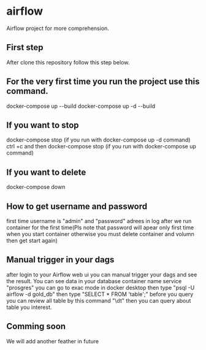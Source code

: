 # airflow
Airflow project for more comprehension.

## First step
After clone this repository follow this step below.

## For the very first time you run the project use this command.
docker-compose up --build
docker-compose up -d --build

## If you want to stop 
docker-compose stop (if you run with docker-compose up -d command)
ctrl +c and then docker-compose stop (if you run with docker-compose up command)

## If you want to delete 
docker-compose down

## How to get username and password 
first time username is "admin" and "password" adrees in log after we run container for the first time(Pls note that password will apear only first time when you start container otherwise you must delete container and volumn then get start again)

## Manual trigger in your dags
after login to your Airflow web ui you can manual trigger your dags and see the result. You can see data in your database container name service "prosgres" you can go to exac mode in docker desktop then type "psql -U airflow -d gold_db" then type "SELECT * FROM 'table';" before you query you can review all table by this command "\dt" then you can query about table you interest.

## Comming soon
We will add another feather in future